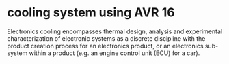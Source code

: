 # cooling system using AVR 16
 Electronics cooling encompasses thermal design, analysis and experimental characterization of electronic systems as a discrete discipline with the product creation process for an electronics product, or an electronics sub-system within a product (e.g. an engine control unit (ECU) for a car).

